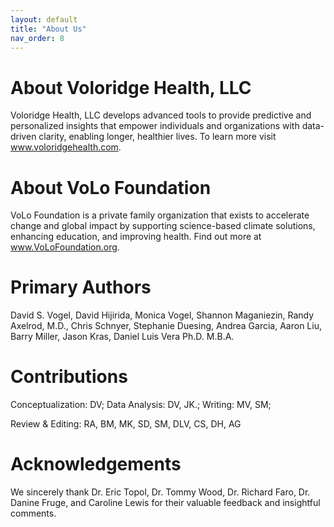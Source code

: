```yaml
---
layout: default
title: "About Us"
nav_order: 8
---
```


# About Voloridge Health, LLC

Voloridge Health, LLC develops advanced tools to provide predictive and personalized insights that empower individuals and organizations with data-driven clarity, enabling longer, healthier lives. To learn more visit www.voloridgehealth.com.

#  About VoLo Foundation

VoLo Foundation is a private family organization that exists to accelerate change and global impact by supporting science-based climate solutions, enhancing education, and improving health. Find out more at www.VoLoFoundation.org.

# Primary Authors

David S. Vogel, David Hijirida, Monica Vogel, Shannon Maganiezin, Randy Axelrod, M.D., Chris Schnyer, Stephanie Duesing, Andrea Garcia, Aaron Liu, Barry Miller, Jason Kras, Daniel Luis Vera Ph.D. M.B.A.

# Contributions

Conceptualization: DV; Data Analysis: DV, JK.; Writing: MV, SM;

Review & Editing: RA, BM, MK, SD, SM, DLV, CS, DH, AG

# Acknowledgements

We sincerely thank Dr. Eric Topol, Dr. Tommy Wood, Dr. Richard Faro, Dr. Danine Fruge, and Caroline Lewis for their valuable feedback and insightful comments.